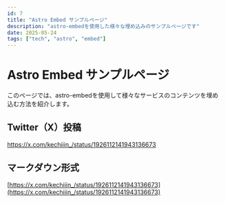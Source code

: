 ```yaml
---  
id: 7  
title: "Astro Embed サンプルページ"  
description: "astro-embedを使用した様々な埋め込みのサンプルページです"  
date: 2025-05-24  
tags: ["tech", "astro", "embed"]  
---  
```


# Astro Embed サンプルページ  

このページでは、astro-embedを使用して様々なサービスのコンテンツを埋め込む方法を紹介します。  

## Twitter（X）投稿  

https://x.com/kechiiin_/status/1926112141943136673

## マークダウン形式

[https://x.com/kechiiin_/status/1926112141943136673](https://x.com/kechiiin_/status/1926112141943136673)
